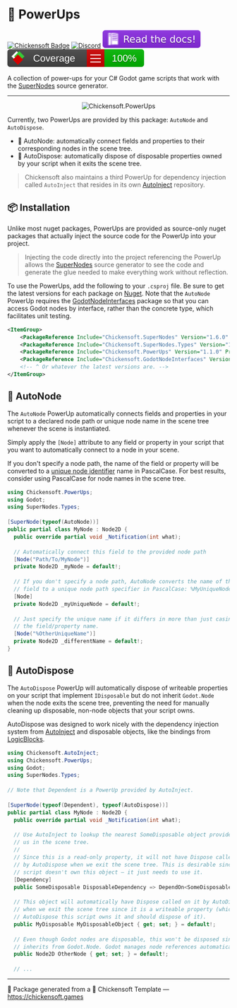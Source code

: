 # 🔋 PowerUps

[![Chickensoft Badge][chickensoft-badge]][chickensoft-website] [![Discord][discord-badge]][discord] [![Read the docs][read-the-docs-badge]][docs] ![line coverage][line-coverage]

 <!-- ![line coverage][line-coverage] ![branch coverage][branch-coverage] -->

A collection of power-ups for your C# Godot game scripts that work with the [SuperNodes] source generator.

---

<p align="center">
<img alt="Chickensoft.PowerUps" src="Chickensoft.PowerUps/icon.png" width="200">
</p>

Currently, two PowerUps are provided by this package: `AutoNode` and `AutoDispose`.

- 🌲 AutoNode: automatically connect fields and properties to their corresponding nodes in the scene tree.
- 🚮 AutoDispose: automatically dispose of disposable properties owned by your script when it exits the scene tree.

> Chickensoft also maintains a third PowerUp for dependency injection called `AutoInject` that resides in its own [AutoInject] repository.

## 📦 Installation

Unlike most nuget packages, PowerUps are provided as source-only nuget packages that actually inject the source code for the PowerUp into your project.

> Injecting the code directly into the project referencing the PowerUp allows the [SuperNodes] source generator to see the code and generate the glue needed to make everything work without reflection.

To use the PowerUps, add the following to your `.csproj` file. Be sure to get the latest versions for each package on [Nuget]. Note that the `AutoNode` PowerUp requires the [GodotNodeInterfaces] package so that you can access Godot nodes by interface, rather than the concrete type, which facilitates unit testing.

```xml
<ItemGroup>
    <PackageReference Include="Chickensoft.SuperNodes" Version="1.6.0" PrivateAssets="all" OutputItemType="analyzer" />
    <PackageReference Include="Chickensoft.SuperNodes.Types" Version="1.6.0" />
    <PackageReference Include="Chickensoft.PowerUps" Version="1.1.0" PrivateAssets="all" />
    <PackageReference Include="Chickensoft.GodotNodeInterfaces" Version="1.1.0-godot4.2.0-beta.1" />
    <!-- ^ Or whatever the latest versions are. -->
</ItemGroup>
```

## 🌲 AutoNode

The `AutoNode` PowerUp automatically connects fields and properties in your script to a declared node path or unique node name in the scene tree whenever the scene is instantiated.

Simply apply the `[Node]` attribute to any field or property in your script that you want to automatically connect to a node in your scene.

If you don't specify a node path, the name of the field or property will be converted to a [unique node identifier][unique-nodes] name in PascalCase. For best results, consider using PascalCase for node names in the scene tree.

```csharp
using Chickensoft.PowerUps;
using Godot;
using SuperNodes.Types;

[SuperNode(typeof(AutoNode))]
public partial class MyNode : Node2D {
  public override partial void _Notification(int what);

  // Automatically connect this field to the provided node path
  [Node("Path/To/MyNode")]
  private Node2D _myNode = default!;

  // If you don't specify a node path, AutoNode converts the name of the 
  // field to a unique node path specifier in PascalCase: %MyUniqueNode
  [Node]
  private Node2D _myUniqueNode = default!;

  // Just specify the unique name if it differs in more than just casing from
  // the field/property name.
  [Node("%OtherUniqueName")]
  private Node2D _differentName = default!;
}
```

## 🚮 AutoDispose

The `AutoDispose` PowerUp will automatically dispose of writeable properties on your script that implement `IDisposable` but do not inherit `Godot.Node` when the node exits the scene tree, preventing the need for manually cleaning up disposable, non-node objects that your script owns.

AutoDispose was designed to work nicely with the dependency injection system from [AutoInject] and disposable objects, like the bindings from [LogicBlocks].

```csharp
using Chickensoft.AutoInject;
using Chickensoft.PowerUps;
using Godot;
using SuperNodes.Types;

// Note that Dependent is a PowerUp provided by AutoInject.

[SuperNode(typeof(Dependent), typeof(AutoDispose))]
public partial class MyNode : Node2D {
  public override partial void _Notification(int what);

  // Use AutoInject to lookup the nearest SomeDisposable object provided above
  // us in the scene tree.
  //
  // Since this is a read-only property, it will not have Dispose called on it
  // by AutoDispose when we exit the scene tree. This is desirable since this
  // script doesn't own this object — it just needs to use it.
  [Dependency]
  public SomeDisposable DisposableDependency => DependOn<SomeDisposable>();

  // This object will automatically have Dispose called on it by AutoDispose 
  // when we exit the scene tree since it is a writeable property (which tells
  // AutoDispose this script owns it and should dispose of it).
  public MyDisposable MyDisposableObject { get; set; } = default!;

  // Even though Godot nodes are disposable, this won't be disposed since it
  // inherits from Godot.Node. Godot manages node references automatically.
  public Node2D OtherNode { get; set; } = default!;

  // ...
```

---

🐣 Package generated from a 🐤 Chickensoft Template — <https://chickensoft.games>

[chickensoft-badge]: https://raw.githubusercontent.com/chickensoft-games/chickensoft_site/main/static/img/badges/chickensoft_badge.svg
[chickensoft-website]: https://chickensoft.games
[discord-badge]: https://raw.githubusercontent.com/chickensoft-games/chickensoft_site/main/static/img/badges/discord_badge.svg
[discord]: https://discord.gg/gSjaPgMmYW
[read-the-docs-badge]: https://raw.githubusercontent.com/chickensoft-games/chickensoft_site/main/static/img/badges/read_the_docs_badge.svg
[docs]: https://chickensoft.games/docsickensoft%20Discord-%237289DA.svg?style=flat&logo=discord&logoColor=white
[line-coverage]: Chickensoft.PowerUps.Tests/badges/line_coverage.svg
<!-- [branch-coverage]: Chickensoft.PowerUps.Tests/badges/branch_coverage.svg -->

[SuperNodes]: https://github.com/chickensoft-games/SuperNodes
[AutoInject]: https://github.com/chickensoft-games/AutoInject
[LogicBlocks]: https://github.com/chickensoft-games/LogicBlocks
[Nuget]: https://www.nuget.org/packages?q=Chickensoft
[unique-nodes]: https://docs.godotengine.org/en/stable/tutorials/scripting/scene_unique_nodes.html

[GodotNodeInterfaces]: https://github.com/chickensoft-games/GodotNodeInterfaces
